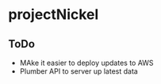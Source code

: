 # projectNickel

## ToDo
- MAke it easier to deploy updates to AWS
- Plumber API to server up latest data


